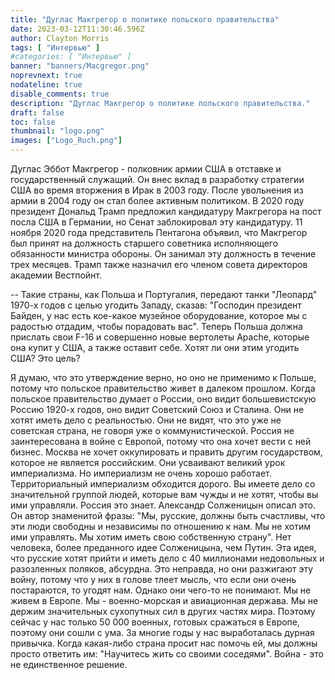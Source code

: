 ```yaml
---
title: "Дуглас Макгрегор о политике польского правительства"
date: 2023-03-12T11:30:46.596Z
author: Clayton Morris
tags: [ "Интервью" ]
#categories: [ "Интервью" ]
banner: "banners/Macgregor.png"
noprevnext: true
nodateline: true
disable_comments: true
description: "Дуглас Макгрегор о политике польского правительства."
draft: false
toc: false
thumbnail: "logo.png"
images: ["Logo_Ruch.png"]
---
```

Дуглас Эббот Макгрегор - полковник армии США в отставке и государственный служащий. Он внес вклад в разработку стратегии США во время вторжения в Ирак в 2003 году. После увольнения из армии в 2004 году он стал более активным политиком. В 2020 году президент Дональд Трамп предложил кандидатуру Макгрегора на пост посла США в Германии, но Сенат заблокировал эту кандидатуру. 11 ноября 2020 года представитель Пентагона объявил, что Макгрегор был принят на должность старшего советника исполняющего обязанности министра обороны. Он занимал эту должность в течение трех месяцев. Трамп также назначил его членом совета директоров академии Вестпойнт.


-- Такие страны, как Польша и Португалия, передают танки "Леопард" 1970-х годов с целью угодить Западу, сказав: "Господин президент Байден, у нас есть кое-какое музейное оборудование, которое мы с радостью отдадим, чтобы порадовать вас". Теперь Польша должна прислать свои F-16 и совершенно новые вертолеты Apache, которые она купит у США, а также оставит себе. Хотят ли они этим угодить США? Это цель?


Я думаю, что это утверждение верно, но оно не применимо к Польше, потому что польское правительство живет в далеком прошлом. Когда польское правительство думает о России, оно видит большевистскую Россию 1920-х годов, оно видит Советский Союз и Сталина. Они не хотят иметь дело с реальностью. Они не видят, что это уже не советская страна, не говоря уже о коммунистической. Россия не заинтересована в войне с Европой, потому что она хочет вести с ней бизнес. Москва не хочет оккупировать и править другим государством, которое не является российским. Они усваивают великий урок империализма. Но империализм не очень хорошо работает. Территориальный империализм обходится дорого. Вы имеете дело со значительной группой людей, которые вам чужды и не хотят, чтобы вы ими управляли. Россия это знает. Александр Солженицын описал это. Он автор знаменитой фразы: "Мы, русские, должны быть счастливы, что эти люди свободны и независимы по отношению к нам. Мы не хотим ими управлять. Мы хотим иметь свою собственную страну". Нет человека, более преданного идее Солженицына, чем Путин. Эта идея, что русские хотят прийти и иметь дело с 40 миллионами недовольных и разозленных поляков, абсурдна. Это неправда, но они разжигают эту войну, потому что у них в голове тлеет мысль, что если они очень постараются, то угодят нам. Однако они чего-то не понимают. Мы не живем в Европе. Мы - военно-морская и авиационная держава. Мы не держим значительных сухопутных сил в других частях мира. Поэтому сейчас у нас только 50 000 военных, готовых сражаться в Европе, поэтому они сошли с ума. За многие годы у нас выработалась дурная привычка. Когда какая-либо страна просит нас помочь ей, мы должны просто ответить им: "Научитесь жить со своими соседями". Война - это не единственное решение.
